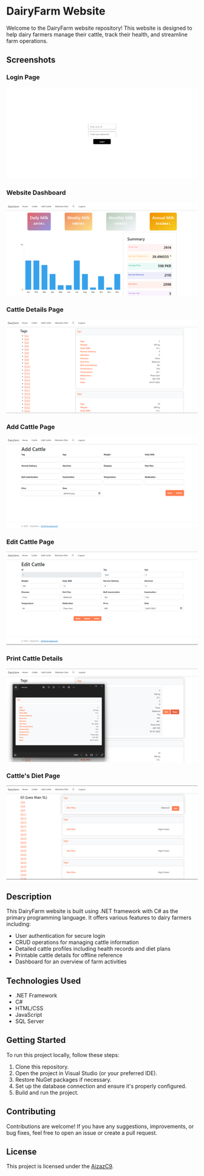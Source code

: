 # DairyFarm Website

Welcome to the DairyFarm website repository! This website is designed to help dairy farmers manage their cattle, track their health, and streamline farm operations.

## Screenshots

### Login Page

![Login Page](screenshots/login.png)

### Website Dashboard

![Website Dashboard](screenshots/dashbroad.png)

### Cattle Details Page

![Cattle Details Page](screenshots/Cattlesdetails.png)

### Add Cattle Page

![Add Cattle Page](screenshots/AddCattle.png)

### Edit Cattle Page

![Edit Cattle Page](screenshots/EditCattle.png)

### Print Cattle Details

![Print Cattle Details](screenshots/download_cattle_details.png)

### Cattle's Diet Page

![Cattle's Diet Page](screenshots/diet.png)

## Description

This DairyFarm website is built using .NET framework with C# as the primary programming language. It offers various features to dairy farmers including:

- User authentication for secure login
- CRUD operations for managing cattle information
- Detailed cattle profiles including health records and diet plans
- Printable cattle details for offline reference
- Dashboard for an overview of farm activities

## Technologies Used

- .NET Framework
- C#
- HTML/CSS
- JavaScript
- SQL Server

## Getting Started

To run this project locally, follow these steps:

1. Clone this repository.
2. Open the project in Visual Studio (or your preferred IDE).
3. Restore NuGet packages if necessary.
4. Set up the database connection and ensure it's properly configured.
5. Build and run the project.

## Contributing

Contributions are welcome! If you have any suggestions, improvements, or bug fixes, feel free to open an issue or create a pull request.

## License

This project is licensed under the [AizazC9](LICENSE).
